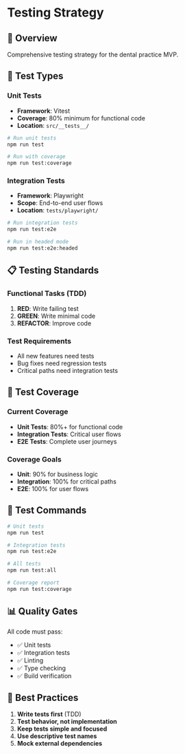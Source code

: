 # Testing Strategy

## 🎯 **Overview**

Comprehensive testing strategy for the dental practice MVP.

## 🧪 **Test Types**

### **Unit Tests**
- **Framework**: Vitest
- **Coverage**: 80% minimum for functional code
- **Location**: `src/__tests__/`

```bash
# Run unit tests
npm run test

# Run with coverage
npm run test:coverage
```

### **Integration Tests**
- **Framework**: Playwright
- **Scope**: End-to-end user flows
- **Location**: `tests/playwright/`

```bash
# Run integration tests
npm run test:e2e

# Run in headed mode
npm run test:e2e:headed
```

## 📋 **Testing Standards**

### **Functional Tasks (TDD)**
1. **RED**: Write failing test
2. **GREEN**: Write minimal code
3. **REFACTOR**: Improve code

### **Test Requirements**
- All new features need tests
- Bug fixes need regression tests
- Critical paths need integration tests

## 🎯 **Test Coverage**

### **Current Coverage**
- **Unit Tests**: 80%+ for functional code
- **Integration Tests**: Critical user flows
- **E2E Tests**: Complete user journeys

### **Coverage Goals**
- **Unit**: 90% for business logic
- **Integration**: 100% for critical paths
- **E2E**: 100% for user flows

## 🚀 **Test Commands**

```bash
# Unit tests
npm run test

# Integration tests
npm run test:e2e

# All tests
npm run test:all

# Coverage report
npm run test:coverage
```

## 📊 **Quality Gates**

All code must pass:
- ✅ Unit tests
- ✅ Integration tests
- ✅ Linting
- ✅ Type checking
- ✅ Build verification

## 🎯 **Best Practices**

1. **Write tests first** (TDD)
2. **Test behavior, not implementation**
3. **Keep tests simple and focused**
4. **Use descriptive test names**
5. **Mock external dependencies**
